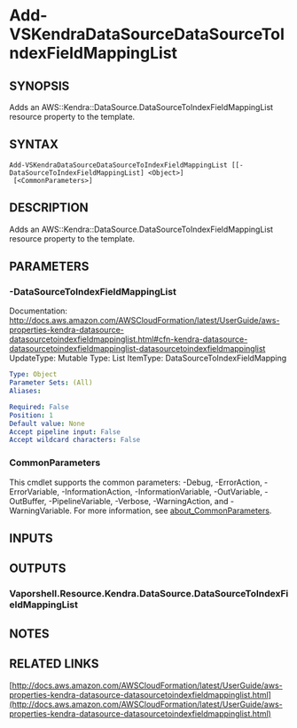 # Add-VSKendraDataSourceDataSourceToIndexFieldMappingList

## SYNOPSIS
Adds an AWS::Kendra::DataSource.DataSourceToIndexFieldMappingList resource property to the template.

## SYNTAX

```
Add-VSKendraDataSourceDataSourceToIndexFieldMappingList [[-DataSourceToIndexFieldMappingList] <Object>]
 [<CommonParameters>]
```

## DESCRIPTION
Adds an AWS::Kendra::DataSource.DataSourceToIndexFieldMappingList resource property to the template.

## PARAMETERS

### -DataSourceToIndexFieldMappingList
Documentation: http://docs.aws.amazon.com/AWSCloudFormation/latest/UserGuide/aws-properties-kendra-datasource-datasourcetoindexfieldmappinglist.html#cfn-kendra-datasource-datasourcetoindexfieldmappinglist-datasourcetoindexfieldmappinglist
UpdateType: Mutable
Type: List
ItemType: DataSourceToIndexFieldMapping

```yaml
Type: Object
Parameter Sets: (All)
Aliases:

Required: False
Position: 1
Default value: None
Accept pipeline input: False
Accept wildcard characters: False
```

### CommonParameters
This cmdlet supports the common parameters: -Debug, -ErrorAction, -ErrorVariable, -InformationAction, -InformationVariable, -OutVariable, -OutBuffer, -PipelineVariable, -Verbose, -WarningAction, and -WarningVariable. For more information, see [about_CommonParameters](http://go.microsoft.com/fwlink/?LinkID=113216).

## INPUTS

## OUTPUTS

### Vaporshell.Resource.Kendra.DataSource.DataSourceToIndexFieldMappingList
## NOTES

## RELATED LINKS

[http://docs.aws.amazon.com/AWSCloudFormation/latest/UserGuide/aws-properties-kendra-datasource-datasourcetoindexfieldmappinglist.html](http://docs.aws.amazon.com/AWSCloudFormation/latest/UserGuide/aws-properties-kendra-datasource-datasourcetoindexfieldmappinglist.html)

